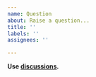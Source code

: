 ```yaml
---
name: Question
about: Raise a question...
title: ''
labels: ''
assignees: ''

---
```


**Use [discussions](https://github.com/simonwep/viselect/discussions).**
